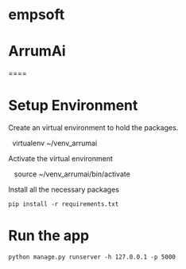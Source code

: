 # empsoft
# ArrumAi
====
# Setup Environment
Create an virtual environment to hold the packages.

    virtualenv ~/venv_arrumai

Activate the virtual environment

    source ~/venv_arrumai/bin/activate

Install all the necessary packages

    pip install -r requirements.txt

# Run the app

    python manage.py runserver -h 127.0.0.1 -p 5000

